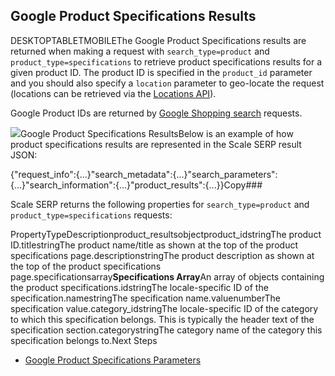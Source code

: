 Google Product Specifications Results
-------------------------------------

DESKTOPTABLETMOBILEThe Google Product Specifications results are returned when making a request with `search_type=product` and `product_type=specifications` to retrieve product specifications results for a given product ID. The product ID is specified in the `product_id` parameter and you should also specify a `location` parameter to geo-locate the request (locations can be retrieved via the [Locations API](/docs/locations-api/overview)).

Google Product IDs are returned by [Google Shopping search](/docs/search-api/results/google/shopping) requests.

![](https://apiimages.imgix.net/scaleserp/images/png/docs/google_product_specifications.png?auto=format&ixlib=react-9.5.1-beta.1&w=600)Google Product Specifications ResultsBelow is an example of how product specifications results are represented in the Scale SERP result JSON:

{"request\_info":{...}"search\_metadata":{...}"search\_parameters":{...}"search\_information":{...}"product\_results":{...}}Copy### 

Scale SERP returns the following properties for `search_type=product` and `product_type=specifications` requests:

PropertyTypeDescriptionproduct\_resultsobjectproduct\_idstringThe product ID.titlestringThe product name/title as shown at the top of the product specifications page.descriptionstringThe product description as shown at the top of the product specifications page.specificationsarray**Specifications Array**An array of objects containing the product specifications.idstringThe locale-specific ID of the specification.namestringThe specification name.valuenumberThe specification value.category\_idstringThe locale-specific ID of the category to which this specification belongs. This is typically the header text of the specification section.categorystringThe category name of the category this specification belongs to.Next Steps

* [Google Product Specifications Parameters](/docs/search-api/searches/google/product-specifications)

